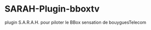 SARAH-Plugin-bboxtv
===================

plugin S.A.R.A.H. pour piloter le BBox sensation de bouyguesTelecom

